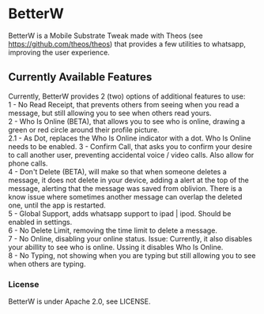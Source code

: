 # BetterW
  
BetterW is a Mobile Substrate Tweak made with Theos (see https://github.com/theos/theos) that provides a few utilities to whatsapp, improving the user experience.  

## Currently Available Features
Currently, BetterW provides 2 (two) options of additional features to use:  
1 - No Read Receipt, that prevents others from seeing when you read a message, but still allowing you to see when others read yours.  
2 - Who Is Online (BETA), that allows you to see who is online, drawing a green or red circle around their profile picture.  
2.1 - As Dot, replaces the Who Is Online indicator with a dot. Who Is Online needs to be enabled.
3 - Confirm Call, that asks you to confirm your desire to call another user, preventing accidental voice / video calls. Also allow for phone calls.  
4 - Don't Delete (BETA), will make so that when someone deletes a message, it does not delete in your device, adding a alert at the top of the message, alerting that the message was saved from oblivion. There is a know issue where sometimes another message can overlap the deleted one, until the app is restarted.  
5 - Global Support, adds whatsapp support to ipad | ipod. Should be enabled in settings.  
6 - No Delete Limit, removing the time limit to delete a message.  
7 - No Online, disabling your online status. Issue: Currently, it also disables your abillity to see who is online. Ussing it disables Who Is Online.  
8 - No Typing, not showing when you are typing but still allowing you to see when others are typing.   

### License
BetterW is under Apache 2.0, see LICENSE.
